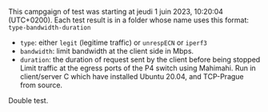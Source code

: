 This campgaign of test was starting at jeudi 1 juin 2023, 10:20:04 (UTC+0200).
Each test result is in a folder whose name uses this format: `type-bandwidth-duration`
- `type`: either `legit` (legitime traffic) or `unrespECN` or `iperf3`
- `bandwidth`: limit bandwidth at the client side in Mbps.
- `duration`: the duration of request sent by the client before being stopped
Limit traffic at the egress ports of the P4 switch using Mahimahi. Run in client/server C which have installed Ubuntu 20.04, and TCP-Prague from source.

Double test.
